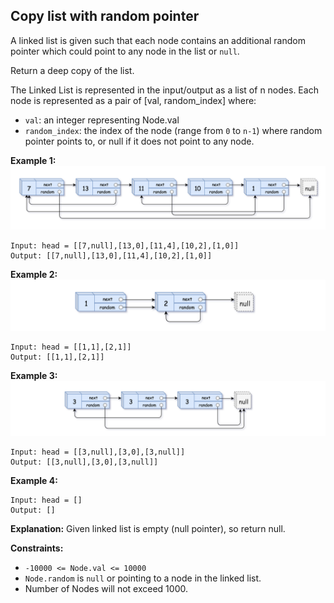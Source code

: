 Copy list with random pointer
-----------------------------

A linked list is given such that each node contains an additional random pointer which could point to any node in the list or `null`.

Return a deep copy of the list.

The Linked List is represented in the input/output as a list of n nodes. Each node is represented as a pair of [val, random_index] where:
- `val`: an integer representing Node.val
- `random_index`: the index of the node (range from `0` to `n-1`) where random pointer points to, or null if it does not point to any node.
 
**Example 1:**
![](image1.png)
```
Input: head = [[7,null],[13,0],[11,4],[10,2],[1,0]]
Output: [[7,null],[13,0],[11,4],[10,2],[1,0]]
```

**Example 2:**
![](image2.png)
```
Input: head = [[1,1],[2,1]]
Output: [[1,1],[2,1]]
```

**Example 3:**
![](image3.png)
```
Input: head = [[3,null],[3,0],[3,null]]
Output: [[3,null],[3,0],[3,null]]
```

**Example 4:**
```
Input: head = []
Output: []
```

**Explanation:** 
Given linked list is empty (null pointer), so return null.
 
**Constraints:**
- `-10000 <= Node.val <= 10000`
- `Node.random` is `null` or pointing to a node in the linked list.
- Number of Nodes will not exceed 1000.